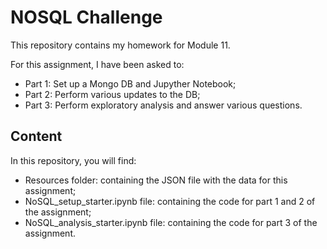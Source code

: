 # NOSQL Challenge

This repository contains my homework for Module 11.

For this assignment, I have been asked to:
- Part 1: Set up a Mongo DB and Jupyther Notebook;
- Part 2: Perform various updates to the DB;
- Part 3: Perform exploratory analysis and answer various questions. 

## Content

In this repository, you will find:
- Resources folder: containing the JSON file with the data for this assignment; 
- NoSQL_setup_starter.ipynb file: containing the code for part 1 and 2 of the assignment;
- NoSQL_analysis_starter.ipynb file: containing the code for part 3 of the assignment. 
